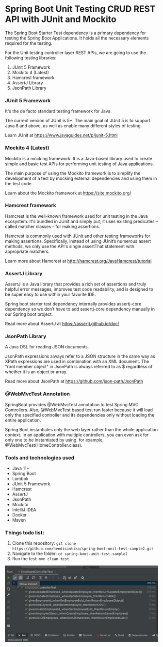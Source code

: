 # Spring Boot Unit Testing CRUD REST API with JUnit and Mockito

The Spring Boot Starter Test dependency is a primary dependency for testing the Spring Boot Applications. It holds all
the necessary elements required for the testing.

For the Unit testing controller layer REST APIs, we are going to use the following testing libraries:

1. JUnit 5 Framework
2. Mockito 4 (Latest)
3. Hamcrest framework
4. AssertJ Library
5. JsonPath Library

### JUnit 5 Framework

It's the de facto standard testing framework for Java.

The current version of JUnit is 5+. The main goal of JUnit 5 is to support Java 8 and above, as well as enable many
different styles of testing.

Learn JUnit at https://www.javaguides.net/p/junit-5.html

### Mockito 4 (Latest)

Mockito is a mocking framework. It is a Java-based library used to create simple and basic test APIs for performing unit
testing of Java applications.

The main purpose of using the Mockito framework is to simplify the development of a test by mocking external
dependencies and using them in the test code.

Learn about the Mockito framework at https://site.mockito.org/

### Hamcrest framework

Hamcrest is the well-known framework used for unit testing in the Java ecosystem. It's bundled in JUnit and simply put,
it uses existing predicates – called matcher classes – for making assertions.

Hamcrest is commonly used with JUnit and other testing frameworks for making assertions. Specifically, instead of using
JUnit’s numerous assert methods, we only use the API's single assertThat statement with appropriate matchers.

Learn more about Hamcrest at http://hamcrest.org/JavaHamcrest/tutorial

### AssertJ Library

AssertJ is a Java library that provides a rich set of assertions and truly helpful error messages, improves test code
readability, and is designed to be super easy to use within your favorite IDE.

Spring boot starter test dependency internally provides assertj-core dependency so we don’t have to add assertj-core
dependency manually in our Spring boot project.

Read more about AssertJ at https://assertj.github.io/doc/

### JsonPath Library

A Java DSL for reading JSON documents.

JsonPath expressions always refer to a JSON structure in the same way as XPath expressions are used in combination with
an XML document. The "root member object" in JsonPath is always referred to as $ regardless of whether it is an object
or array.

Read more about JsonPath at https://github.com/json-path/JsonPath

### @WebMvcTest Annotation

SpringBoot provides @WebMvcTest annotation to test Spring MVC Controllers. Also, @WebMvcTest based test run faster
because it will load only the specified controller and its dependencies only without loading the entire application.

Spring Boot instantiates only the web layer rather than the whole application context. In an application with multiple
controllers, you can even ask for only one to be instantiated by using, for example, @WebMvcTest(HomeController.class).

### Tools and technologies used

* Java 11+
* Spring Boot
* Lombok
* JUnit 5 Framework
* Hamcrest
* AssertJ
* JsonPath
* Mockito
* IntelliJ IDEA
* Docker
* Maven

### Things todo list:

1. Clone this repository: `git clone https://github.com/hendisantika/spring-boot-unit-test-sample2.git`
2. Navigate to the folder: `cd spring-boot-unit-test-sample2`
3. Run the test: `mvn clean test`

![Testing](img/result.png "Spring Boot Test")
